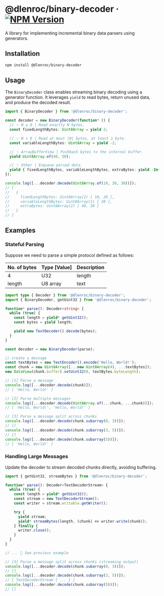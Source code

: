 # @dlenroc/binary-decoder · [![NPM Version](https://img.shields.io/npm/v/@dlenroc/binary-decoder)](https://www.npmjs.com/package/@dlenroc/binary-decoder)

A library for implementing incremental binary data parsers using generators.

## Installation

```sh
npm install @dlenroc/binary-decoder
```

## Usage

The `BinaryDecoder` class enables streaming binary decoding using a generator
function. It leverages `yield` to read bytes, return unused data, and produce
the decoded result.

```ts
import { BinaryDecoder } from '@dlenroc/binary-decoder';

const decoder = new BinaryDecoder(function* () {
  // ✨ N ≥ 0 | Read exactly N bytes.
  const fixedLengthBytes: Uint8Array = yield 2;

  // ✨ N < 0 | Read at most |N| bytes, at least 1 byte.
  const variableLengthBytes: Uint8Array = yield -2;

  // ✨ ArrayBufferView | Pushback bytes to the internal buffer.
  yield Uint8Array.of(40, 50);

  // ✨ Other | Enqueue parsed data.
  yield { fixedLengthBytes, variableLengthBytes, extraBytes: yield -Infinity };
});

console.log([...decoder.decode(Uint8Array.of(10, 20, 30))]);
// [
//   {
//     fixedLengthBytes: Uint8Array(2) [ 10, 20 ],
//     variableLengthBytes: Uint8Array(1) [ 30 ],
//     extraBytes: Uint8Array(2) [ 40, 50 ]
//   }
// ]
```

## Examples

### Stateful Parsing

Suppose we need to parse a simple protocol defined as follows:

| No. of bytes | Type [Value] | Description |
| ------------ | ------------ | ----------- |
| 4            | U32          | length      |
| length       | U8 array     | text        |

```ts
import type { Decoder } from '@dlenroc/binary-decoder';
import { BinaryDecoder, getUint32 } from '@dlenroc/binary-decoder';

function* parse(): Decoder<string> {
  while (true) {
    const length = yield* getUint32();
    const bytes = yield length;

    yield new TextDecoder().decode(bytes);
  }
}

const decoder = new BinaryDecoder(parse);

// create a message
const textBytes = new TextEncoder().encode('Hello, World!');
const chunk = new Uint8Array([...new Uint8Array(4), ...textBytes]);
new DataView(chunk.buffer).setUint32(0, textBytes.byteLength);

// [1] Parse a message
console.log([...decoder.decode(chunk)]);
// [ 'Hello, World!' ]

// [2] Parse multiple messages
console.log([...decoder.decode(Uint8Array.of(...chunk, ...chunk))]);
// [ 'Hello, World!', 'Hello, World!' ]

// [3] Parse a message split across chunks
console.log([...decoder.decode(chunk.subarray(0, 3))]);
// []
console.log([...decoder.decode(chunk.subarray(3, 5))]);
// []
console.log([...decoder.decode(chunk.subarray(5))]);
// [ 'Hello, World!' ]
```

### Handling Large Messages

Update the decoder to stream decoded chunks directly, avoiding buffering.

```ts
import { getUint32, streamBytes } from '@dlenroc/binary-decoder';

function* parse(): Decoder<TextDecoderStream> {
  while (true) {
    const length = yield* getUint32();
    const stream = new TextDecoderStream();
    const writer = stream.writable.getWriter();

    try {
      yield stream;
      yield* streamBytes(length, (chunk) => writer.write(chunk));
    } finally {
      writer.close();
    }
  }
}

// ... 👀 See previous example

// [3] Parse a message split across chunks (streaming output)
console.log([...decoder.decode(chunk.subarray(0, 3))]);
// []
console.log([...decoder.decode(chunk.subarray(3, 5))]);
// [ TextDecoderStream { ... } ]
console.log([...decoder.decode(chunk.subarray(5))]);
// []
```
